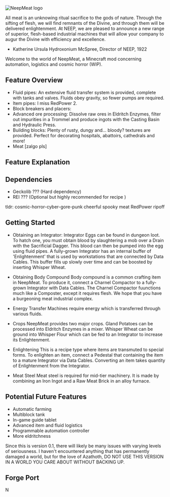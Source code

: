 <img src="https://github.com/MeatWheeze/NeepMeat/logo.svg" alt="NeepMeat logo" />

All meat is an unknowing ritual sacrifice to the gods of nature. Through the sifting of flesh, we will find remnants of the Divine, and through them will be delivered enlightenment. At NEEP, we are pleased to announce a new range of superior, flesh-based industrial machines that will allow your company to augur the Divine with efficiency and excellence.

- Katherine Ursula Hydroxonium McSpree, Director of NEEP, 1922

Welcome to the world of NeepMeat, a Minecraft mod concerning automation, logistics and cosmic horror (WIP). 


## Feature Overview

- Fluid pipes: An extensive fluid transfer system is provided, complete with tanks and valves. Fluids obey gravity, so fewer pumps are required.
- Item pipes: I miss RedPower 2.
- Block breakers and placers: 
- Advanced ore processing: Dissolve raw ores in Eldritch Enzymes, filter out impurities in a Trommel and produce ingots with the Casting Basin and Hydraulic Press.
- Building blocks: Plenty of rusty, dungy and... bloody? textures are provided. Perfect for decorating hospitals, abattoirs, cathedrals and more!
- Meat [zalgo pls]


## Feature Explanation

## Dependencies

- Geckolib ??? (Hard dependency)
- REI ??? (Optional but highly recommended for recipe )

tldr: cosmic-horror-cyber-gore-punk cheerful spooky meat RedPower ripoff

## Getting Started

- Obtaining an Integrator:
Integrator Eggs can be found in dungeon loot. To hatch one, you must obtain blood by slaughtering a mob over a Drain with the Sacrificial Dagger. This blood can then be pumped into the egg using fluid pipes. A fully-grown Integrator has an internal buffer of 'Enlightenment' that is used by workstations that are connected by Data Cables. This buffer fills up slowly over time and can be boosted by inserting Whisper Wheat.

- Obtaining Body Compound
Body compound is a common crafting item in NeepMeat. To produce it, connect a Charnel Compactor to a fully-grown Integrator with Data Cables. The Charnel Compactor fuunctions much like a Composter, except it requires flesh. We hope that you have a burgeoning meat industrial complex.

- Energy Transfer
Machines require energy which is transferred through various fluids.

- Crops
NeepMeat provides two major crops. Gland Potatoes can be processed into Eldritch Enzymes in a mixer. Whisper Wheat can be ground into Whisper Flour which can be fed to an Integrator to increase its Enlightenment.

- Enlightening
This is a recipe type where items are transmuted to special forms. To enlighten an item, connect a Pedestal that containing the item to a mature Integrator via Data Cables. Converting an item takes quantity of Enlightenment from the Integrator.

- Meat Steel
Meat steel is required for mid-tier machinery. It is made by combining an Iron Ingot and a Raw Meat Brick in an alloy furnace. 

## Potential Future Features

- Automatic farming
- Multiblock tank
- In-game guide tablet
- Advanced item and fluid logistics
- Programmable automation controller
- More eldritchness


Since this is version 0.1, there will likely be many issues with varying levels of seriousness. I haven't encountered anything that has permanently damaged a world, but for the love of Azathoth, DO NOT USE THIS VERSION IN A WORLD YOU CARE ABOUT WITHOUT BACKING UP.

## Forge Port

N
